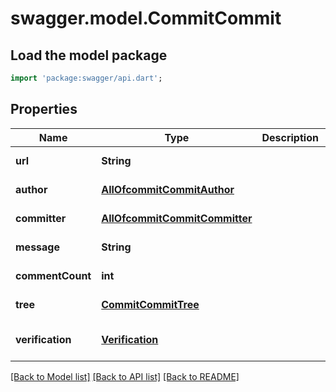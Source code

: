 # swagger.model.CommitCommit

## Load the model package
```dart
import 'package:swagger/api.dart';
```

## Properties
Name | Type | Description | Notes
------------ | ------------- | ------------- | -------------
**url** | **String** |  | [default to null]
**author** | [**AllOfcommitCommitAuthor**](AllOfcommitCommitAuthor.md) |  | [default to null]
**committer** | [**AllOfcommitCommitCommitter**](AllOfcommitCommitCommitter.md) |  | [default to null]
**message** | **String** |  | [default to null]
**commentCount** | **int** |  | [default to null]
**tree** | [**CommitCommitTree**](CommitCommitTree.md) |  | [default to null]
**verification** | [**Verification**](Verification.md) |  | [optional] [default to null]

[[Back to Model list]](../README.md#documentation-for-models) [[Back to API list]](../README.md#documentation-for-api-endpoints) [[Back to README]](../README.md)

